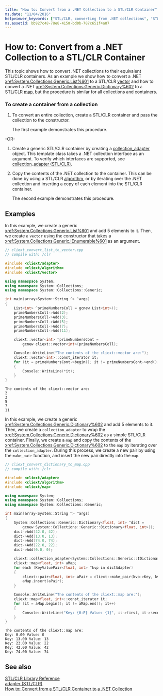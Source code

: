 ```yaml
---
title: "How to: Convert from a .NET Collection to a STL/CLR Container"
ms.date: "11/04/2016"
helpviewer_keywords: ["STL/CLR, converting from .NET collections", "STL/CLR Containers [STL/CLR]"]
ms.assetid: bb927c48-78e8-4150-bd0b-787c651f4a87
---
```

# How to: Convert from a .NET Collection to a STL/CLR Container

This topic shows how to convert .NET collections to their equivalent STL/CLR containers. As an example we show how to convert a .NET <xref:System.Collections.Generic.List%601> to a STL/CLR [vector](../dotnet/vector-stl-clr.md) and how to convert a .NET <xref:System.Collections.Generic.Dictionary%602> to a STL/CLR [map](../dotnet/map-stl-clr.md), but the procedure is similar for all collections and containers.

### To create a container from a collection

1. To convert an entire collection, create a STL/CLR container and pass the collection to the constructor.

   The first example demonstrates this procedure.

-OR-

1. Create a generic STL/CLR container by creating a [collection_adapter](../dotnet/collection-adapter-stl-clr.md) object. This template class takes a .NET collection interface as an argument. To verify which interfaces are supported, see [collection_adapter (STL/CLR)](../dotnet/collection-adapter-stl-clr.md).

1. Copy the contents of the .NET collection to the container. This can be done by using a STL/CLR [algorithm](../dotnet/algorithm-stl-clr.md), or by iterating over the .NET collection and inserting a copy of each element into the STL/CLR container.

   The second example demonstrates this procedure.

## Examples

In this example, we create a generic <xref:System.Collections.Generic.List%601> and add 5 elements to it. Then, we create a `vector` using the constructor that takes a <xref:System.Collections.Generic.IEnumerable%601> as an argument.

```cpp
// cliext_convert_list_to_vector.cpp
// compile with: /clr

#include <cliext/adapter>
#include <cliext/algorithm>
#include <cliext/vector>

using namespace System;
using namespace System::Collections;
using namespace System::Collections::Generic;

int main(array<System::String ^> ^args)
{
    List<int> ^primeNumbersColl = gcnew List<int>();
    primeNumbersColl->Add(2);
    primeNumbersColl->Add(3);
    primeNumbersColl->Add(5);
    primeNumbersColl->Add(7);
    primeNumbersColl->Add(11);

    cliext::vector<int> ^primeNumbersCont =
        gcnew cliext::vector<int>(primeNumbersColl);

    Console::WriteLine("The contents of the cliext::vector are:");
    cliext::vector<int>::const_iterator it;
    for (it = primeNumbersCont->begin(); it != primeNumbersCont->end(); it++)
    {
        Console::WriteLine(*it);
    }
}
```

```Output
The contents of the cliext::vector are:
2
3
5
7
11
```

In this example, we create a generic <xref:System.Collections.Generic.Dictionary%602> and add 5 elements to it. Then, we create a `collection_adapter` to wrap the <xref:System.Collections.Generic.Dictionary%602> as a simple STL/CLR container. Finally, we create a `map` and copy the contents of the <xref:System.Collections.Generic.Dictionary%602> to the `map` by iterating over the `collection_adapter`. During this process, we create a new pair by using the `make_pair` function, and insert the new pair directly into the `map`.

```cpp
// cliext_convert_dictionary_to_map.cpp
// compile with: /clr

#include <cliext/adapter>
#include <cliext/algorithm>
#include <cliext/map>

using namespace System;
using namespace System::Collections;
using namespace System::Collections::Generic;

int main(array<System::String ^> ^args)
{
    System::Collections::Generic::Dictionary<float, int> ^dict =
        gcnew System::Collections::Generic::Dictionary<float, int>();
    dict->Add(42.0, 42);
    dict->Add(13.0, 13);
    dict->Add(74.0, 74);
    dict->Add(22.0, 22);
    dict->Add(0.0, 0);

    cliext::collection_adapter<System::Collections::Generic::IDictionary<float, int>> dictAdapter(dict);
    cliext::map<float, int> aMap;
    for each (KeyValuePair<float, int> ^kvp in dictAdapter)
    {
        cliext::pair<float, int> aPair = cliext::make_pair(kvp->Key, kvp->Value);
        aMap.insert(aPair);
    }

    Console::WriteLine("The contents of the cliext::map are:");
    cliext::map<float, int>::const_iterator it;
    for (it = aMap.begin(); it != aMap.end(); it++)
    {
        Console::WriteLine("Key: {0:F} Value: {1}", it->first, it->second);
    }
}
```

```Output
The contents of the cliext::map are:
Key: 0.00 Value: 0
Key: 13.00 Value: 13
Key: 22.00 Value: 22
Key: 42.00 Value: 42
Key: 74.00 Value: 74
```

## See also

[STL/CLR Library Reference](../dotnet/stl-clr-library-reference.md)<br/>
[adapter (STL/CLR)](../dotnet/adapter-stl-clr.md)<br/>
[How to: Convert from a STL/CLR Container to a .NET Collection](../dotnet/how-to-convert-from-a-stl-clr-container-to-a-dotnet-collection.md)
